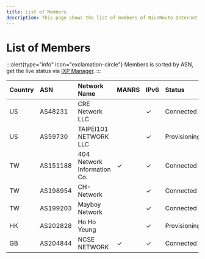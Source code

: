 ```yaml
---
title: List of Members
description: This page shows the list of members of NiceRoute Internet Exchange.
---
```


# List of Members

:::alert{type="info" icon="exclamation-circle"}
Members is sorted by ASN, get the live status via [IXP Manager](https://ixpm.nrix.org).
:::

| **Country**   | **ASN**   | **Network Name**            | **MANRS** | **IPv6** | **Status**      | **Join Date** |
|:--------------|:----------|:----------------------------|:----------|:---------|:----------------|:--------------|
| US            | AS48231   | CRE Network LLC             |           | ✓        | Connected       | 2023-10-13    |
| US            | AS59730   | TAIPEI101 NETWORK LLC       |           | ✓        | Provisioning    | 2023-10-15    |
| TW            | AS151188  | 404 Network Information Co. | ✓         | ✓        | Connected       | 2023-10-13    |
| TW            | AS198954  | CH-Network                  |           | ✓        | Connected       | 2023-10-14    |
| TW            | AS199203  | Mayboy Network              |           | ✓        | Connected       | 2023-10-13    |
| HK            | AS202828  | Ho Ho Yeung                 |           | ✓        | Provisioning    | 2023-10-16    |
| GB            | AS204844  | NCSE NETWORK                | ✓         | ✓        | Connected       | 2023-10-13    |


